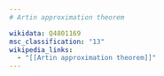 ```yaml
---
# Artin approximation theorem

wikidata: Q4801169
msc_classification: "13"
wikipedia_links:
  - "[[Artin approximation theorem]]"
---
```


